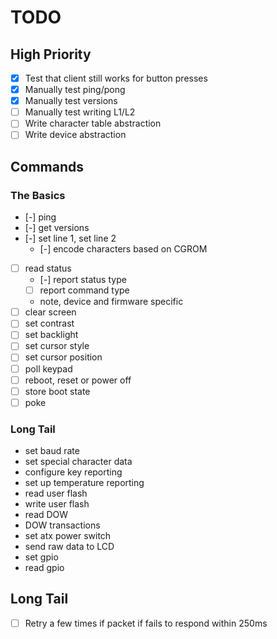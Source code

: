 # TODO

## High Priority

- [x] Test that client still works for button presses
- [x] Manually test ping/pong
- [x] Manually test versions
- [ ] Manually test writing L1/L2
- [ ] Write character table abstraction
- [ ] Write device abstraction

## Commands

### The Basics

- [-] ping
- [-] get versions
- [-] set line 1, set line 2
  - [-] encode characters based on CGROM
- [ ] read status
  - [-] report status type
  - [ ] report command type
  - note, device and firmware specific
- [ ] clear screen
- [ ] set contrast
- [ ] set backlight
- [ ] set cursor style
- [ ] set cursor position
- [ ] poll keypad
- [ ] reboot, reset or power off
- [ ] store boot state
- [ ] poke

### Long Tail

- set baud rate
- set special character data
- configure key reporting
- set up temperature reporting
- read user flash
- write user flash
- read DOW
- DOW transactions
- set atx power switch
- send raw data to LCD
- set gpio
- read gpio

## Long Tail

- [ ] Retry a few times if packet if fails to respond within 250ms
